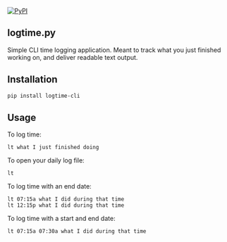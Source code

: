 [![PyPI](https://img.shields.io/pypi/v/logtime-cli.svg)](https://pypi.python.org/pypi/logtime-cli)

## logtime.py

Simple CLI time logging application.
Meant to track what you just finished working on, and deliver readable text output.

## Installation
```bash
pip install logtime-cli
```

## Usage
To log time:
```
lt what I just finished doing
```

To open your daily log file:
```
lt
```

To log time with an end date:
```
lt 07:15a what I did during that time
lt 12:15p what I did during that time
```

To log time with a start and end date:
```
lt 07:15a 07:30a what I did during that time
```
